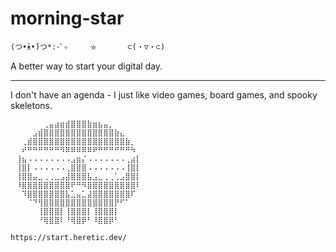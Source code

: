 # morning-star

`(つ•̀ᴥ•́)つ*:･ﾟ✧		⛤		⊂(・▽・⊂)`

A better way to start your digital day.

-----

I don't have an agenda - I just like video games, board games, and spooky skeletons.

```
⠀⠀⠀⠀⠀⠀⢀⣤⣴⣶⣾⣿⣿⣿⣷⣶⣦⣤⡀⠀⠀⠀⠀⠀⠀
⠀⠀⠀⠀⣠⣾⣿⣿⣿⣿⣿⣿⣿⣿⣿⣿⣿⣿⣿⣷⣄⠀⠀⠀⠀
⠀⠀⢀⣾⣿⣿⣿⣿⣿⣿⣿⣿⣿⣿⣿⣿⣿⣿⣿⣿⣿⣷⡀⠀⠀
⠀⠀⠞⠛⠛⠛⠛⠛⠛⠻⠿⠿⠿⠿⠿⠟⠛⠛⠛⠛⠛⠛⠳⠀⠀
⠀⢸⣦⠠⠠⠠⠠⠠⠠⠠⠠⣠⣶⡌⠠⠠⠠⠠⠠⠠⠠⢀⣴⡇⠀
⠀⢸⣿⡇⠠⠠⠠⠠⠠⠠⢀⣿⣿⣿⠠⠠⠠⠠⠠⠠⠠⢸⣿⡇⠀
⠀⢸⣿⣿⣤⣀⢀⢀⣀⣠⣼⣿⣿⣿⣧⣠⣀⢀⢀⢁⣠⣿⣿⡇⠀
⠀⠸⣿⣿⣿⣿⣿⣿⣿⣿⣿⠟⠛⠻⣿⣿⣿⣿⣿⣿⣿⣿⣿⠇⠀
⠀⠀⠹⣿⣿⣿⣿⣿⣿⣿⣧⣁⣤⣁⣼⣿⣿⣿⣿⣿⣿⣿⠏⠀⠀
⠀⠀⠀⠈⠙⢻⣿⣿⣿⣿⣿⣿⣿⣿⣿⣿⣿⣿⣿⡟⠋⠁⠀⠀⠀
⠀⠀⠀⠀⠀⢸⣿⣿⣿⡇⢸⣿⣿⣿⡇⢸⣿⣿⣿⡇⠀⠀⠀⠀⠀
⠀⠀⠀⠀⠀⠘⢿⣿⣿⠇⠘⢿⣿⡿⠃⠸⣿⣿⡿⠃⠀⠀⠀⠀⠀
```

`https://start.heretic.dev/`
